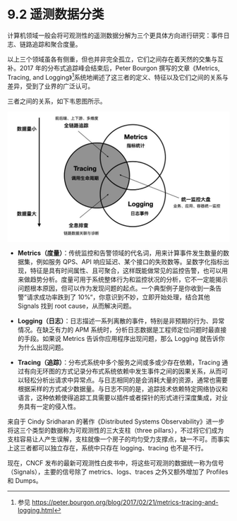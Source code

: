 # 9.2 遥测数据分类

计算机领域一般会将可观测性的遥测数据分解为三个更具体方向进行研究：事件日志、链路追踪和聚合度量。

以上三个领域虽各有侧重，但也并非完全孤立，它们之间存在着天然的交集与互补。2017 年的分布式追踪峰会结束后，Peter Bourgon 撰写的文章《Metrics, Tracing, and Logging》[^1]系统地阐述了这三者的定义、特征以及它们之间的关系与差异，受到了业界的广泛认可。

三者之间的关系，如下韦恩图所示。

<div  align="center">
	<img src="../assets/observability.jpg"  align=center />
</div>

- **Metrics（度量）**：传统监控和告警领域的代名词，用来计算事件发生数量的数据集，例如服务 QPS、API 响应延迟、某个接口的失败数等。呈数字化指标出现，特征是具有时间属性、且可聚合，这样既能做常见的监控告警，也可以用来做趋势分析。度量可用于系统整体行为和监控状况的分析，它不一定能揭示问题根本原因，但可以作为发现问题的起点。一个典型例子是你收到一条告警”请求成功率跌到了 10%“，你意识到不妙，立即开始处理，结合其他 Signals 找到 root cause，从而解决问题。
- **Logging（日志）**：日志描述一系列离散的事件，特别是非预期的行为、异常情况。在缺乏有力的 APM 系统时，分析日志数据是工程师定位问题时最直接的手段。如果说 Metrics 告诉你应用程序出现问题，那么 Logging 就告诉你为什么出现问题。

- **Tracing（追踪）**：分布式系统中多个服务之间或多或少存在依赖，Tracing 通过有向无环图的方式记录分布式系统依赖中发生事件之间的因果关系，从而可以轻松分析出请求中异常点。与日志相同的是会消耗大量的资源，通常也需要根据采样的方式减少数据量。与日志不同的是，追踪技术依赖特定网络协议和语言，这种依赖使得追踪工具需要以插件或者探针的形式进行深度集成，对业务具有一定的侵入性。

来自于 Cindy Sridharan 的著作《Distributed Systems Observability》进一步将这三个类型的数据称为可观测性的三大支柱（three pillars），不过将它们成为支柱容易让人产生误解，支柱就像一个房子的均匀受力支撑点，缺一不可。而事实上这三者都可以独立存在，系统中只存在 logging、tracing 也不是不行。

现在，CNCF 发布的最新可观测性白皮书中，将这些可观测的数据统一称为信号（Signals），主要的信号除了 metrics、logs、traces 之外又额外增加了 Profiles 和 Dumps。

[^1]: 参见 https://peter.bourgon.org/blog/2017/02/21/metrics-tracing-and-logging.html
